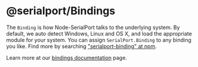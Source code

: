 # @serialport/Bindings

The `Binding` is how Node-SerialPort talks to the underlying system. By default, we auto detect Windows, Linux and OS X, and load the appropriate module for your system. You can assign `SerialPort.Binding` to any binding you like. Find more by searching ["serialport-binding" at npm](https://www.npmjs.com/search?q=serialport-binding).

Learn more at our [bindings documentation](https://serialport.io/docs/api-bindings) page.
